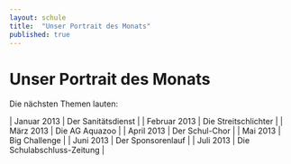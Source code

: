 ```yaml
---
layout: schule
title:  "Unser Portrait des Monats"
published: true
---
```


# Unser Portrait des Monats

Die nächsten Themen lauten:

| Januar 2013   | Der Sanitätsdienst           |
| Februar 2013  | Die Streitschlichter         |
| März 2013     | Die AG Aquazoo               |
| April 2013    | Der Schul-Chor               |
| Mai 2013      | Big Challenge                |
| Juni 2013     | Der Sponsorenlauf            |
| Juli 2013     | Die Schulabschluss-Zeitung   |
